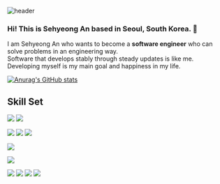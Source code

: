 
![header](https://capsule-render.vercel.app/api?type=waving&text=Anpopo's%20Repository%20🤔&animation=twinkling&height=180&color=timeGradient&reversal=true)  

### Hi! This is Sehyeong An based in Seoul, South Korea. 👋

I am Sehyeong An who wants to become a **software engineer** who can solve problems in an engineering way.
<br>
Software that develops stably through steady updates is like me.
Developing myself is my main goal and happiness in my life.

[![Anurag's GitHub stats](https://github-readme-stats.vercel.app/api?username=anpopo&theme=gruvbox&show_icons=true&hide_rank=false)](https://github.com/anuraghazra/github-readme-stats)

<!-- [![trophy](https://github-profile-trophy.vercel.app/?username=anpopo&theme=gruvbox&column=6&margin-w=10&rank=-C,-B)](https://github.com/ryo-ma/github-profile-trophy) -->

## Skill Set

<img src="https://img.shields.io/badge/java-white?style=for-the-badge&logo=openjdk&logoColor=black"/></a>
<img src="https://img.shields.io/badge/springboot-6DB33F?style=for-the-badge&logo=springboot&logoColor=white"/></a>

<img src="https://img.shields.io/badge/Hibernate-59666C?style=for-the-badge&logo=hibernate&logoColor=white"/></a>
<img src="https://img.shields.io/badge/mysql-4479A1?style=for-the-badge&logo=mysql&logoColor=white"/></a>
<img src="https://img.shields.io/badge/redis-E34F26?style=for-the-badge&logo=redis&logoColor=white"/></a>

<img src="https://img.shields.io/badge/gcp-ffffff?style=for-the-badge&logoColor=tomato&logo=googlecloud"/></a>

<img src="https://img.shields.io/badge/docker-2496ED?style=for-the-badge&logo=docker&logoColor=white"/></a>

<img src="https://img.shields.io/badge/git-F05032?style=for-the-badge&logo=git&logoColor=white"/></a>
<img src="https://img.shields.io/badge/jira-0052CC?style=for-the-badge&logo=jira&logoColor=white"/></a>
<img src="https://img.shields.io/badge/confluence-0052CC?style=for-the-badge&logo=confluence&logoColor=white"/></a>
<img src="https://img.shields.io/badge/bitbucket-0052CC?style=for-the-badge&logo=bitbucket&logoColor=white"/></a>



[comment]: <> (<img src="https://img.shields.io/badge/Notion-white?style=for-the-badge&logoColor=black&logo=notion"/></a>)
[comment]: <> (<img src="https://img.shields.io/badge/Teams-9900ff?style=for-the-badge&logoColor=white&logo=microsoftTeams"/></a>)
[comment]: <> (<img src="https://img.shields.io/badge/html5-E34F26?style=for-the-badge&logo=html5&logoColor=white"/></a>)
[comment]: <> (<img src="https://img.shields.io/badge/kubernetes-326CE5?style=for-the-badge&logo=kubernetes&logoColor=white"/></a>)
[comment]: <> (<img src="https://img.shields.io/badge/azure-0078D4?style=for-the-badge&logo=microsoftazure"/></a>)
[comment]: <> (<img src="https://img.shields.io/badge/JavaScript-F7DF1E?style=for-the-badge&logo=javascript&logoColor=white"/></a>)

[comment]: <> ([![Top Langs]&#40;https://github-readme-stats.vercel.app/api/top-langs/?username=anpopo&layout=compact&theme=onedark&langs_count=10&#41;]&#40;https://github.com/anuraghazra/github-readme-stats&#41;)

[comment]: <> ([![Hits]&#40;https://hits.seeyoufarm.com/api/count/incr/badge.svg?url=https%3A%2F%2Fgithub.com%2Fanpopo%2Fhit-counter&count_bg=%23BD3DC8&title_bg=%23555555&icon=github.svg&icon_color=%23E7E7E7&title=hits&edge_flat=false&#41;]&#40;https://hits.seeyoufarm.com&#41;)

[comment]: <> (![GitHub followers]&#40;https://img.shields.io/github/followers/anpopo?logo=github&#41;)
